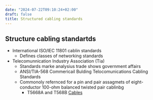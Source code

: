 ```yaml
---
date: "2024-07-22T09:10:24+02:00"
draft: false
title: Structured cabling standards
---
```


## Structure cabling standartds

-   International ISO/IEC 11801 cablin standards
    -   Defines classes of networking standards
-   Telecomunnication Industry Association (Tia)
    -   Standards marke analysius trade shows government affairs
    -   ANSI/TIA-568 Commericail Bulding Telocomunications Cabling
        Standards
    -   Commonoly refernced for a pin and pair assagmets of
        eight-conductor 100-ohm balanced twisted pair cablinbg
        -   T5668A and T568B
            [Cables](/Notes/posts/Network/Phisicall/Cables)
